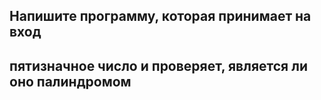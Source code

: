 ## Напишите программу, которая принимает на вход 
## пятизначное число и проверяет, является ли оно палиндромом 
